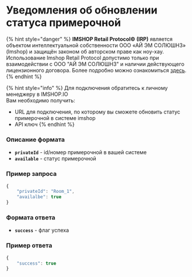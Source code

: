 # Уведомления об обновлении статуса примерочной

{% hint style="danger" %}
**IMSHOP Retail Protocol© (IRP)** является объектом интеллектуальной собственности ООО «АЙ ЭМ СОЛЮШНЗ» (Imshop) и защищён законом об авторском праве как ноу-хау. Использование Imshop Retail Protocol допустимо только при взаимодействии с ООО "АЙ ЭМ СОЛЮШНЗ" и наличии действующего лицензионного договора. Более подробно можно ознакомиться [здесь](../api-license.md).
{% endhint %}

{% hint style="info" %}
Для подключения обратитесь к личному менеджеру в IMSHOP.IO\
Вам необходимо получить:

* URL для подключения, по которому вы сможете обновить статус примерочной в системе imshop
* API ключ
{% endhint %}

### Описание формата

* **`privateId`** - id/номер примерочной в вашей системе
* **`available`** - статус примерочной

### Пример запроса

```javascript
{
    "privateId": "Room_1",
    "availalbe": true
}
```

### Формата ответа

* **`success`** - флаг успеха

### Пример ответа

```javascript
{
    "success": true
}
```
